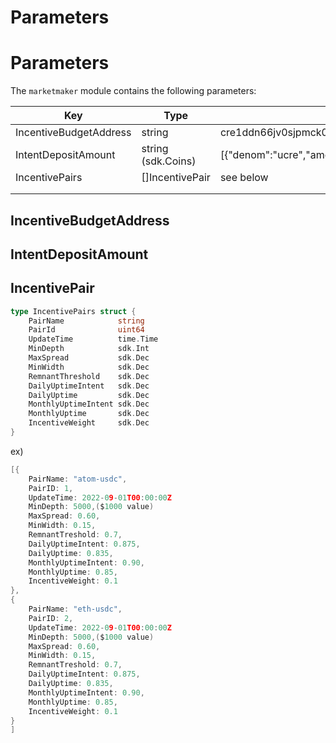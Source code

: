 <!-- order: 7 -->

# Parameters

# Parameters

The `marketmaker` module contains the following parameters:

| Key                    | Type               | Example                                                        |
|------------------------|--------------------|----------------------------------------------------------------|
| IncentiveBudgetAddress | string             | cre1ddn66jv0sjpmck0ptegmhmqtn35qsg2vxyk2hn9sqf4qxtzqz3sq3qhhde |
| IntentDepositAmount    | string (sdk.Coins) | [{"denom":"ucre","amount":"1000000000"}]                       |
| IncentivePairs         | []IncentivePair    | see below                                                      |
|                        |                    |                                                                |
|                        |                    |                                                                |

## IncentiveBudgetAddress

## IntentDepositAmount

## IncentivePair

```go
type IncentivePairs struct {
    PairName            string
    PairId              uint64
    UpdateTime          time.Time
    MinDepth            sdk.Int 
    MaxSpread           sdk.Dec 
    MinWidth            sdk.Dec 
    RemnantThreshold    sdk.Dec 
    DailyUptimeIntent   sdk.Dec 
    DailyUptime         sdk.Dec 
    MonthlyUptimeIntent sdk.Dec 
    MonthlyUptime       sdk.Dec 
    IncentiveWeight     sdk.Dec 
}
```

ex)

```go
[{
	PairName: "atom-usdc",
	PairID: 1,
	UpdateTime: 2022-09-01T00:00:00Z
	MinDepth: 5000,($1000 value)
	MaxSpread: 0.60,
	MinWidth: 0.15,
	RemnantTreshold: 0.7,
	DailyUptimeIntent: 0.875,
	DailyUptime: 0.835,
	MonthlyUptimeIntent: 0.90,
	MonthlyUptime: 0.85,
	IncentiveWeight: 0.1
}, 
{
	PairName: "eth-usdc",
	PairID: 2,
	UpdateTime: 2022-09-01T00:00:00Z
	MinDepth: 5000,($1000 value)
	MaxSpread: 0.60,
	MinWidth: 0.15,
	RemnantTreshold: 0.7,
	DailyUptimeIntent: 0.875,
	DailyUptime: 0.835,
	MonthlyUptimeIntent: 0.90,
	MonthlyUptime: 0.85,
	IncentiveWeight: 0.1
}
]
```